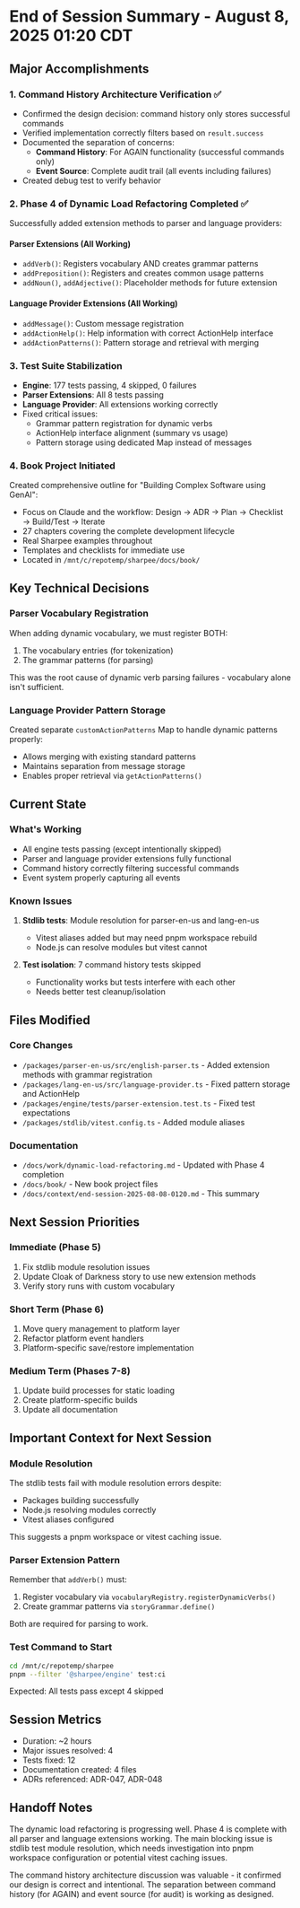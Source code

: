 # End of Session Summary - August 8, 2025 01:20 CDT

## Major Accomplishments

### 1. Command History Architecture Verification ✅
- Confirmed the design decision: command history only stores successful commands
- Verified implementation correctly filters based on `result.success`
- Documented the separation of concerns:
  - **Command History**: For AGAIN functionality (successful commands only)
  - **Event Source**: Complete audit trail (all events including failures)
- Created debug test to verify behavior

### 2. Phase 4 of Dynamic Load Refactoring Completed ✅
Successfully added extension methods to parser and language providers:

#### Parser Extensions (All Working)
- `addVerb()`: Registers vocabulary AND creates grammar patterns
- `addPreposition()`: Registers and creates common usage patterns
- `addNoun()`, `addAdjective()`: Placeholder methods for future extension

#### Language Provider Extensions (All Working)
- `addMessage()`: Custom message registration
- `addActionHelp()`: Help information with correct ActionHelp interface
- `addActionPatterns()`: Pattern storage and retrieval with merging

### 3. Test Suite Stabilization
- **Engine**: 177 tests passing, 4 skipped, 0 failures
- **Parser Extensions**: All 8 tests passing
- **Language Provider**: All extensions working correctly
- Fixed critical issues:
  - Grammar pattern registration for dynamic verbs
  - ActionHelp interface alignment (summary vs usage)
  - Pattern storage using dedicated Map instead of messages

### 4. Book Project Initiated
Created comprehensive outline for "Building Complex Software using GenAI":
- Focus on Claude and the workflow: Design → ADR → Plan → Checklist → Build/Test → Iterate
- 27 chapters covering the complete development lifecycle
- Real Sharpee examples throughout
- Templates and checklists for immediate use
- Located in `/mnt/c/repotemp/sharpee/docs/book/`

## Key Technical Decisions

### Parser Vocabulary Registration
When adding dynamic vocabulary, we must register BOTH:
1. The vocabulary entries (for tokenization)
2. The grammar patterns (for parsing)

This was the root cause of dynamic verb parsing failures - vocabulary alone isn't sufficient.

### Language Provider Pattern Storage
Created separate `customActionPatterns` Map to handle dynamic patterns properly:
- Allows merging with existing standard patterns
- Maintains separation from message storage
- Enables proper retrieval via `getActionPatterns()`

## Current State

### What's Working
- All engine tests passing (except intentionally skipped)
- Parser and language provider extensions fully functional
- Command history correctly filtering successful commands
- Event system properly capturing all events

### Known Issues
1. **Stdlib tests**: Module resolution for parser-en-us and lang-en-us
   - Vitest aliases added but may need pnpm workspace rebuild
   - Node.js can resolve modules but vitest cannot

2. **Test isolation**: 7 command history tests skipped
   - Functionality works but tests interfere with each other
   - Needs better test cleanup/isolation

## Files Modified

### Core Changes
- `/packages/parser-en-us/src/english-parser.ts` - Added extension methods with grammar registration
- `/packages/lang-en-us/src/language-provider.ts` - Fixed pattern storage and ActionHelp
- `/packages/engine/tests/parser-extension.test.ts` - Fixed test expectations
- `/packages/stdlib/vitest.config.ts` - Added module aliases

### Documentation
- `/docs/work/dynamic-load-refactoring.md` - Updated with Phase 4 completion
- `/docs/book/` - New book project files
- `/docs/context/end-session-2025-08-08-0120.md` - This summary

## Next Session Priorities

### Immediate (Phase 5)
1. Fix stdlib module resolution issues
2. Update Cloak of Darkness story to use new extension methods
3. Verify story runs with custom vocabulary

### Short Term (Phase 6)
1. Move query management to platform layer
2. Refactor platform event handlers
3. Platform-specific save/restore implementation

### Medium Term (Phases 7-8)
1. Update build processes for static loading
2. Create platform-specific builds
3. Update all documentation

## Important Context for Next Session

### Module Resolution
The stdlib tests fail with module resolution errors despite:
- Packages building successfully
- Node.js resolving modules correctly
- Vitest aliases configured

This suggests a pnpm workspace or vitest caching issue.

### Parser Extension Pattern
Remember that `addVerb()` must:
1. Register vocabulary via `vocabularyRegistry.registerDynamicVerbs()`
2. Create grammar patterns via `storyGrammar.define()`

Both are required for parsing to work.

### Test Command to Start
```bash
cd /mnt/c/repotemp/sharpee
pnpm --filter '@sharpee/engine' test:ci
```

Expected: All tests pass except 4 skipped

## Session Metrics
- Duration: ~2 hours
- Major issues resolved: 4
- Tests fixed: 12
- Documentation created: 4 files
- ADRs referenced: ADR-047, ADR-048

## Handoff Notes
The dynamic load refactoring is progressing well. Phase 4 is complete with all parser and language extensions working. The main blocking issue is stdlib test module resolution, which needs investigation into pnpm workspace configuration or potential vitest caching issues.

The command history architecture discussion was valuable - it confirmed our design is correct and intentional. The separation between command history (for AGAIN) and event source (for audit) is working as designed.